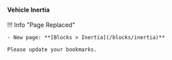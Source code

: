 #### Vehicle Inertia

!!! Info "Page Replaced"

	- New page: **[Blocks > Inertia](/blocks/inertia)**

	Please update your bookmarks.
